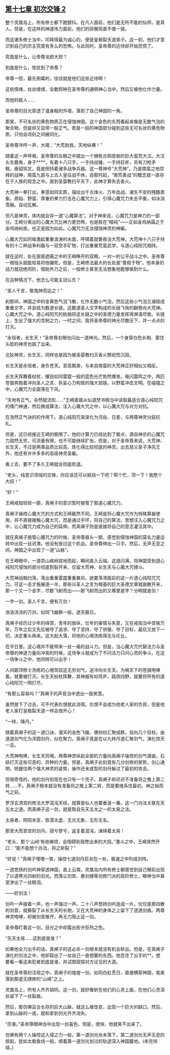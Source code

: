 ## [第十七章 初次交锋 2](https://www.xxbiquge.com/11_11207/9072708.html)
<!--go-->

  整个灵凰岛上，所有修士都下跪颤抖。在凡人面前，他们是无所不能的仙师，是真人。但是，在这样的神道伟力面前，他们的骄傲简直不值一提。

  而这诸多修士当中，叩拜得最为诚心的，便是皇极裂天道弟子。这一刻，他们才意识到自己的宗主究竟有多么的恐怖。与此同时，圣帝尊的近侍却开始恐慌了。

  究竟是什么，让帝尊龙颜大怒？

  到底是什么，惊扰到了帝尊？

  帝尊一怒，最先倒霉的，往往就是他们这些近侍啊！

  这些情绪，丝丝缕缕，全数照映在圣帝尊的通明神心当中，然后又被他化作力量。

  而他的敌人……

  圣帝尊的目光穿透了谨身殿的外墙，落到了自己神国的一角。

  那里，不可名状的黄色物质正在侵蚀神国。这个金色的东西看起来像是无数气泡的聚合物，但是却又自带一股正气。若是一般的神国部分碰到这些无可名状的黄色物质，只怕会顷刻之间被同化。

  圣帝尊冷哼一声，大喝：“大荒助我，天地纵横！”

  随着这一声呼喝，圣帝尊的左眼之中跳出一个拥有古铜皮肤的巨大蛮荒大汉。大汉头生鹿角，身子****，有着十八只手，一手持战锤，一手持巨斧，另有刀枪矛戟，盾钺钩叉，竟是把持着诸多战争兵器。这一尊神号“大荒神”，乃是南蛮之地崇拜的战神，南蛮九部与上古人皇征战不休，自那时起，“南荒善战”的概念就一直存在于人族的观念之中。直到圣婴教扫平天下，此神才算失去香火。

  大荒神一拳打出，拳意如同实质，描绘出千古烽火、万年血战、诸生不安的残酷景象。原始、野蛮、厚重的拳力打击在心魔咒力上，引得心魔咒力失去平衡，如冰消雪融。自动瓦解。

  但凡是神灵，体内就会存一道“心魔算法”。对于神来说，心魔咒力是神力的一部分。王崎分离出的心魔大咒比神力更恐怖，也是胜在“精纯”——正如金鸡纳霜之于金鸡纳树皮。也正是因为如此。心魔咒力无法侵蚀神灵的神躯。

  心魔大咒如同每激起重重浪涛的水面，呼啸着就要吞没大荒神。大荒神十八只手持有的十二种战争利器与一双空手矿物，打出重重荒蛮武学，与道心纯阳咒相持。

  就在这时，处在层层遮蔽之中的王崎睁开的双眼。一对一的公平战斗之中。圣帝尊一根指头就能轻易将他碾死。但是，王崎修法最大的长处是“善假于物”。他本身的战力就冠绝同阶，借助外力之后，一般修士甚至无法想象他能够做到什么。

  在这种情况下，他怎么可能主动认负？

  “圣人千言，敬鬼神而远之！”

  刹那间，神国之中的金黄色气泡飞散，化作无数小气泡，然后这些小气泡又凝结成重重文字，并且结为数道长链。这数道圣人文字构成的长链飞快的翻卷向大荒神。心魔大咒之中。道心纯阳咒的执拗将这长链之中的圣德力量发挥得淋漓尽致。长链上，生出了强大的克制之力，一时之间，竟将圣帝尊的神光尽数压下，并一点点的打灭。

  “永恒者，长生天！”圣帝尊右眼也闪出一道神光。然后，一个身穿白色长袍、蒙住头脸的神灵也跳了出来。

  北狄神灵，长生天，同样也是因为被圣婴教扫灭香火祭祀而沉寂。

  长生天是永恒者，身负苍天。至高飘渺，与来自南蛮的大荒神正好相似又相反。

  长生天挥舞着权杖，耀目如同雷霆一般的蓝色光芒勃然爆发。电闪雷鸣之中，两匹苍狼奔跑着冲向圣人之言、执妄心力构筑的强大锁链。以野蛮冲击文明。在碰撞之中，心魔咒力全面落在下风。

  “天地有正气，杂然赋流形……”王崎直接从仙道焚书纲当中读取最适合道心纯阳咒的儒门神通，然后换成算法，注入心魔大咒之中，以心魔大咒与对方对抗。

  在浩然正气诀的的作用下。道心纯阳咒渐渐化为河岳、日星，与两尊神灵分庭抗礼。

  但是，这已经接近王崎的极限了。他的计算力已经达到了极点，源自神京的心魔咒力固然无穷，可流量有限，也不可能继续扩张。但是，对于圣帝尊来说，大荒神、长生天，不过是两尊品质比较高、炼化得比较彻底的神灵。出去慈父圣子净风王外，他还有许许多多的高级神灵圣躯。

  看上去，要不了多久王崎就会彻底败退。

  “老头，纯意识领域的交锋，你应该还可以抵挡一下吧？帮个忙，顶一下！我憋个大招！”

  “好！”

  王崎戒指轻轻一颤，真阐子的意识暂时接管了那道心魔咒力。

  真阐子操控心魔大咒的方式和王崎截然不同。王崎是将心魔大咒作为特殊算器使用，并不直接接触心魔大咒，而是通过手环，将自己的算法、思想注入心魔咒力之中，让心魔咒力成为自己的延伸。而真阐子则是直接将自己的意志灌注其中。

  就在真阐子接管心魔咒力的时候，圣帝尊眉头一颤，感觉到侵蚀神国的莫名力量运转中出现一丝迟滞。他没有放过这个机会。圣帝尊伸出一只手。然后，无声无息之间，神国之中出现了一道“山脉”。

  在王崎眼中，一道崇山峻岭拔地而起，瞬间直入云端。这道闪满，将神国受到道心纯阳咒侵蚀的部分彻底割裂开来，仅留大荒神、长生天与心魔大咒搏斗。

  大荒神战戟扫荡，荡出重重雷霆重重暴风，欲要荡清面前的这一片道心纯阳咒咒力。可这一击才施展道一半，那些以圣人之言为根基的巨大圣德文章就崩散开来，那一个又一个金字，尽数飞射而出——那飞射而出的又哪里是字？分明就是剑！

  一字一剑。圣人千言，便有万剑！

  浩浩汤汤的万剑，如同飞蝗群一般，遮天蔽日。

  真阐子经历过少年的得意，青年的放纵，壮年的豪情与失意，又在戒指当中苦挨万年。万年之后又先后被夺了追求、夺了坚持、夺了骄傲、夺了目标，最后又放下一切，决定重头再来。这大起大落，将他的心境洗练得无与伦比。

  在平日里。这心境并不能带来一丝一毫的战斗力。但是，当心魔大咒代替法力与圣帝尊的神道力量向冲突的时候，这场争斗就成为了不问法力只问心灵的争斗。在这一场争斗之中，他同样可以出手！

  人间巅顶修士洗练的心境驾驭这无穷剑气，逆冲向长生天。为祸天下的苍狼咆哮着。就要被打灭。长生天权杖挥舞，其神威有如穹庐，路改四野，就要将所有的道心纯阳咒一网打尽。

  “有那么容易吗？”真阐子的声音当中透出一股笑意。

  虽然放下了过去，可不代表仇恨就此消弭。仇恨不会成为他老人家的负担，但是他老人家打皇极裂天道一样会很开心！

  “一转，降丹。”

  随着真阐子的这一道口诀，漫天的金色飞蝗，便纷纷汇聚成群，投向几个目标。由道道剑气化为浑圆剑丹，似在聚力。真阐子竟是在以九转丹道汇聚剑气，演化惊天一击。

  大荒神咆哮，长生天厉喝。两尊神灵纵起全部的力量向真阐子操控的剑气谱曲，石妖打灭这些可恶的、异种的力量。但是，真阐子此刻竟有几分剑修的架势，剑心通明，把握住两个强大神灵的姿势，操作还未成型的剑丹躲过了最初的攻击。

  但很奇怪的，他的剑丹到现在也只有一个壳子。真阐子却迟迟不准备将之推上第二转……不。真阐子根本就没有准备将之推上第二转，而是要维系住最初，神之始而气之前。

  罗浮玄清宫的修法大罗混沌天经，就算是仙人也要垂涎一番。这一门功法关联先天五太之道。而真阐子这一剑，就是取自先天五太之一的太易之法。

  太易者，阴阳未变，恢漠太虚，无光无象，无形无名。

  那至大而至空的剑丹。寂兮寥兮，返复着混沌，演绎着太易！

  “老头，那个‘山岭’有些麻烦，会阻碍到我憋出来的大招。”激斗之中，王崎突然开口：“能不能想个办法，将之斩裂？”

  “好说！”真阐子嘿嘿一笑，操控七道剑丹巨龙在一处，极速之中列成剑阵。

  一道悠扬的剑吟神穿透神国，直上云霄。灵凰岛内所有修士都感觉到自己眼前出现了以道寒光四射的剑光。而落尘剑宫、悬剑楼等剑修门派的高阶修士，眼神当中甚至渗出了一丝眼泪。

  ——好剑法！

  剑吟一声接着一声，也一声强过一声。二十八声悠扬剑吟连成一片。仅仅是那四散的剑音，就撕裂了从长生天的长袍，又在大荒神的身体之上留下了道道剑痕。两尊神灵咆哮，却被剑音推开，再无力阻止这一剑。

  圣帝尊盯着这一剑，目光之中却露出些许狂热之色。

  “先天太易……这到底是谁？”

  如果他全力出手的话，真阐子的这必杀一剑根本就没有机会斩出。但是，在真阐子演化的剑法之中，他却窥出了一丝自己一直想要的东西。他忍住了出手的**，想要看一看这来犯者到底是谁，并试图窥探对方证见的大道。

  就在圣帝尊的注视之中，真阐子的煌煌一剑，如同白虹贯日，直接横穿神国，笔直落到那虚无缥缈的“山峰”之上。

  灵凰岛上，所有人齐齐胡同。这一剑，就好像斩在他们的心灵上面，在他们心灵深处留下了一丝裂痕。

  然后，那仿佛亘古长存的巨大山脉，就这么被改变，出现一个巨大的缺口。然后，拿到山脉的一成，就和拿到剑光齐齐消失。

  “厉害。”圣帝尊眼神当中出现一丝喜色。但是，很快，他就笑不出来了。

  仿佛有两个人操控这入侵之力一般，第一道剑光尚未落下，第二道剑光无声无息的掠起，犹如太极鱼线一般，顺着第一道剑光划过的轨迹深入神国腹地。(未完待续。)<!--over-->
